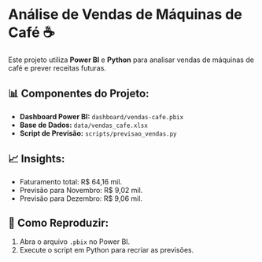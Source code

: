 # Análise de Vendas de Máquinas de Café ☕
Este projeto utiliza **Power BI** e **Python** para analisar vendas de máquinas de café e prever receitas futuras.

## 📊 Componentes do Projeto:
- **Dashboard Power BI:** `dashboard/vendas-cafe.pbix`
- **Base de Dados:** `data/vendas_cafe.xlsx`
- **Script de Previsão:** `scripts/previsao_vendas.py`

## 📈 Insights:
- Faturamento total: R$ 64,16 mil.
- Previsão para Novembro: R$ 9,02 mil.
- Previsão para Dezembro: R$ 9,06 mil.

## 🚀 Como Reproduzir:
1. Abra o arquivo `.pbix` no Power BI.
2. Execute o script em Python para recriar as previsões.

